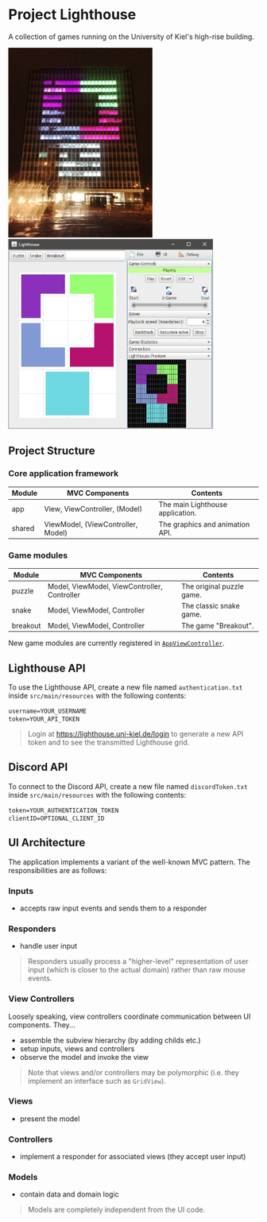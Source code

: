 # Project Lighthouse
A collection of games running on the University of Kiel's high-rise building.

![Photo](photo.png) ![Screenshot](screenshot.png)

## Project Structure

### Core application framework

| Module | MVC Components | Contents |
| ------ | -------------- | -------- |
| app | View, ViewController, (Model) | The main Lighthouse application. |
| shared | ViewModel, (ViewController, Model) | The graphics and animation API. |

### Game modules

| Module | MVC Components | Contents |
| ------ | -------------- | -------- |
| puzzle | Model, ViewModel, ViewController, Controller | The original puzzle game. |
| snake | Model, ViewModel, Controller | The classic snake game. |
| breakout | Model, ViewModel, Controller | The game "Breakout". |

New game modules are currently registered in [`AppViewController`](app/src/main/java/lighthouse/ui/AppViewController.java).

## Lighthouse API
To use the Lighthouse API, create a new file named `authentication.txt` inside `src/main/resources` with the following contents:

```properties
username=YOUR_USERNAME
token=YOUR_API_TOKEN
```

> Login at https://lighthouse.uni-kiel.de/login to generate a new API token and to see the transmitted Lighthouse grid.

## Discord API
To connect to the Discord API, create a new file named `discordToken.txt` inside `src/main/resources` with the following contents:

```properties
token=YOUR_AUTHENTICATION_TOKEN
clientID=OPTIONAL_CLIENT_ID
```

## UI Architecture
The application implements a variant of the well-known MVC pattern. The responsibilities are as follows:

### Inputs
* accepts raw input events and sends them to a responder

### Responders
* handle user input

> Responders usually process a "higher-level" representation of user input (which is closer to the actual domain) rather than raw mouse events.

### View Controllers
Loosely speaking, view controllers coordinate communication between UI components. They...

* assemble the subview hierarchy (by adding childs etc.)
* setup inputs, views and controllers
* observe the model and invoke the view

> Note that views and/or controllers may be polymorphic (i.e. they implement an interface such as `GridView`).

### Views
* present the model

### Controllers
* implement a responder for associated views (they accept user input)

### Models
* contain data and domain logic

> Models are completely independent from the UI code.
